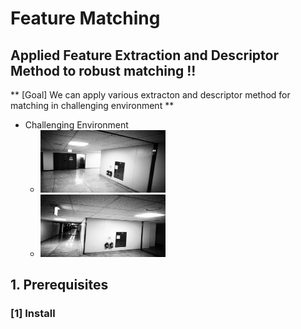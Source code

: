 # Feature Matching
## Applied Feature Extraction and Descriptor Method to robust matching !!
** [Goal] We can apply various extracton and descriptor method for matching in challenging environment **
- Challenging Environment
  - <img src="./query.png" width="200px" height="100px" title="Query Image"/>  
  - <img src="./cand.png" width="200px" height="100px" title="Candidate Image"/>  

## 1. Prerequisites
### [1] Install 

